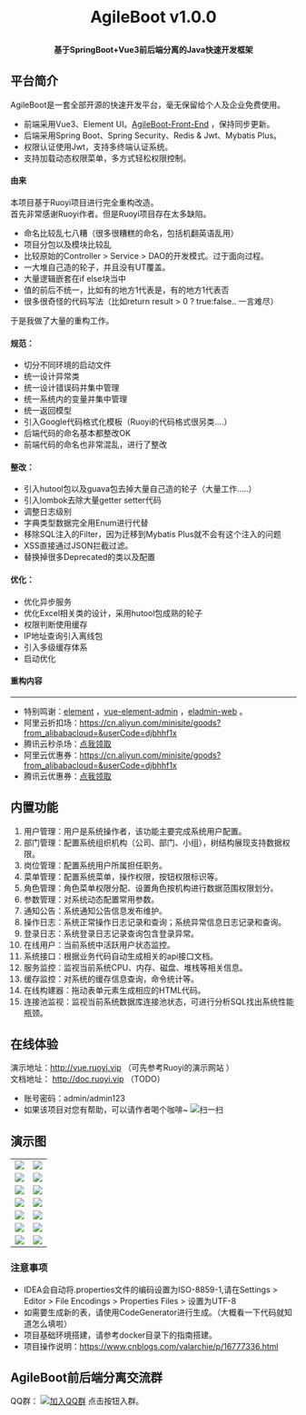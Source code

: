 <p align="center">

[//]: # (	<img alt="logo" src="https://oscimg.oschina.net/oscnet/up-d3d0a9303e11d522a06cd263f3079027715.png">)
</p>
<h1 align="center" style="margin: 30px 0 30px; font-weight: bold;">AgileBoot v1.0.0</h1>
<h4 align="center">基于SpringBoot+Vue3前后端分离的Java快速开发框架</h4>
<p align="center">
</p>

## 平台简介

AgileBoot是一套全部开源的快速开发平台，毫无保留给个人及企业免费使用。

* 前端采用Vue3、Element UI。[AgileBoot-Front-End](https://github.com/valarchie/AgileBoot-Back-End) ，保持同步更新。
* 后端采用Spring Boot、Spring Security、Redis & Jwt、Mybatis Plus。
* 权限认证使用Jwt，支持多终端认证系统。
* 支持加载动态权限菜单，多方式轻松权限控制。

#### 由来
本项目基于Ruoyi项目进行完全重构改造。  
首先非常感谢Ruoyi作者。但是Ruoyi项目存在太多缺陷。
- 命名比较乱七八糟（很多很糟糕的命名，包括机翻英语乱用）
- 项目分包以及模块比较乱
- 比较原始的Controller > Service > DAO的开发模式。过于面向过程。
- 一大堆自己造的轮子，并且没有UT覆盖。
- 大量逻辑嵌套在if else块当中
- 值的前后不统一，比如有的地方1代表是，有的地方1代表否
- 很多很奇怪的代码写法（比如return result > 0 ? true:false..    一言难尽）


于是我做了大量的重构工作。

#### 规范：
- 切分不同环境的启动文件
- 统一设计异常类
- 统一设计错误码并集中管理
- 统一系统内的变量并集中管理
- 统一返回模型
- 引入Google代码格式化模板（Ruoyi的代码格式很另类....）
- 后端代码的命名基本都整改OK
- 前端代码的命名也非常混乱，进行了整改
#### 整改：
- 引入hutool包以及guava包去掉大量自己造的轮子（大量工作.....）
- 引入lombok去除大量getter setter代码
- 调整日志级别
- 字典类型数据完全用Enum进行代替
- 移除SQL注入的Filter，因为迁移到Mybatis Plus就不会有这个注入的问题
- XSS直接通过JSON拦截过滤。
- 替换掉很多Deprecated的类以及配置
#### 优化：
- 优化异步服务
- 优化Excel相关类的设计，采用hutool包成熟的轮子
- 权限判断使用缓存
- IP地址查询引入离线包
- 引入多级缓存体系
- 启动优化

#### 重构内容



--- 

* 特别鸣谢：[element](https://github.com/ElemeFE/element) ，[vue-element-admin](https://github.com/PanJiaChen/vue-element-admin) ，[eladmin-web](https://github.com/elunez/eladmin-web) 。
* 阿里云折扣场：https://cn.aliyun.com/minisite/goods?from_alibabacloud=&userCode=djbhhf1x
* 腾讯云秒杀场：[点我领取](https://url.cn/mKgcHVNb) &nbsp;&nbsp;
* 阿里云优惠券：https://cn.aliyun.com/minisite/goods?from_alibabacloud=&userCode=djbhhf1x
* 腾讯云优惠券：[点我领取](https://url.cn/mKgcHVNb) &nbsp;&nbsp;

## 内置功能

1.  用户管理：用户是系统操作者，该功能主要完成系统用户配置。
2.  部门管理：配置系统组织机构（公司、部门、小组），树结构展现支持数据权限。
3.  岗位管理：配置系统用户所属担任职务。
4.  菜单管理：配置系统菜单，操作权限，按钮权限标识等。
5.  角色管理：角色菜单权限分配、设置角色按机构进行数据范围权限划分。
6.  参数管理：对系统动态配置常用参数。
7.  通知公告：系统通知公告信息发布维护。
8.  操作日志：系统正常操作日志记录和查询；系统异常信息日志记录和查询。
9.  登录日志：系统登录日志记录查询包含登录异常。
10. 在线用户：当前系统中活跃用户状态监控。
11. 系统接口：根据业务代码自动生成相关的api接口文档。
12. 服务监控：监视当前系统CPU、内存、磁盘、堆栈等相关信息。
13. 缓存监控：对系统的缓存信息查询，命令统计等。
14. 在线构建器：拖动表单元素生成相应的HTML代码。
15. 连接池监视：监视当前系统数据库连接池状态，可进行分析SQL找出系统性能瓶颈。

## 在线体验
演示地址：http://vue.ruoyi.vip （可先参考Ruoyi的演示网站 ）  
文档地址： http://doc.ruoyi.vip （TODO）
- 账号密码：admin/admin123
- 如果该项目对您有帮助，可以请作者喝个咖啡~
  ![扫一扫](https://oscimg.oschina.net/oscnet/up-261828407c9089ad1cc0ce3f41a0ef3fbc0.png)




## 演示图

<table>
    <tr>
        <td><img src="https://oscimg.oschina.net/oscnet/cd1f90be5f2684f4560c9519c0f2a232ee8.jpg"/></td>
        <td><img src="https://oscimg.oschina.net/oscnet/1cbcf0e6f257c7d3a063c0e3f2ff989e4b3.jpg"/></td>
    </tr>
    <tr>
        <td><img src="https://oscimg.oschina.net/oscnet/up-8074972883b5ba0622e13246738ebba237a.png"/></td>
        <td><img src="https://oscimg.oschina.net/oscnet/up-9f88719cdfca9af2e58b352a20e23d43b12.png"/></td>
    </tr>
    <tr>
        <td><img src="https://oscimg.oschina.net/oscnet/up-39bf2584ec3a529b0d5a3b70d15c9b37646.png"/></td>
        <td><img src="https://oscimg.oschina.net/oscnet/up-936ec82d1f4872e1bc980927654b6007307.png"/></td>
    </tr>
	<tr>
        <td><img src="https://oscimg.oschina.net/oscnet/up-b2d62ceb95d2dd9b3fbe157bb70d26001e9.png"/></td>
        <td><img src="https://oscimg.oschina.net/oscnet/up-d67451d308b7a79ad6819723396f7c3d77a.png"/></td>
    </tr>	 
    <tr>
        <td><img src="https://oscimg.oschina.net/oscnet/5e8c387724954459291aafd5eb52b456f53.jpg"/></td>
        <td><img src="https://oscimg.oschina.net/oscnet/644e78da53c2e92a95dfda4f76e6d117c4b.jpg"/></td>
    </tr>
	<tr>
        <td><img src="https://oscimg.oschina.net/oscnet/up-8370a0d02977eebf6dbf854c8450293c937.png"/></td>
        <td><img src="https://oscimg.oschina.net/oscnet/up-49003ed83f60f633e7153609a53a2b644f7.png"/></td>
    </tr>
	<tr>
        <td><img src="https://oscimg.oschina.net/oscnet/up-d4fe726319ece268d4746602c39cffc0621.png"/></td>
        <td><img src="https://oscimg.oschina.net/oscnet/up-c195234bbcd30be6927f037a6755e6ab69c.png"/></td>
    </tr>

</table>


### 注意事项
- IDEA会自动将.properties文件的编码设置为ISO-8859-1,请在Settings > Editor > File Encodings > Properties Files > 设置为UTF-8
- 如需要生成新的表，请使用CodeGenerator进行生成。（大概看一下代码就知道怎么填啦）
- 项目基础环境搭建，请参考docker目录下的指南搭建。
- 项目操作说明：https://www.cnblogs.com/valarchie/p/16777336.html

## AgileBoot前后端分离交流群
<!-- TODO 整改 -->
QQ群：  [![加入QQ群](https://img.shields.io/badge/1398880-blue.svg)](https://qm.qq.com/cgi-bin/qm/qr?k=TR5guoXS0HssErVWefmdFRirJvfpEvp1&jump_from=webapi&authKey=VkWMmVhp/pNdWuRD8sqgM+Sv2+Vy2qCJQSeLmeXlLtfER2RJBi6zL56PdcRlCmTs) 点击按钮入群。

